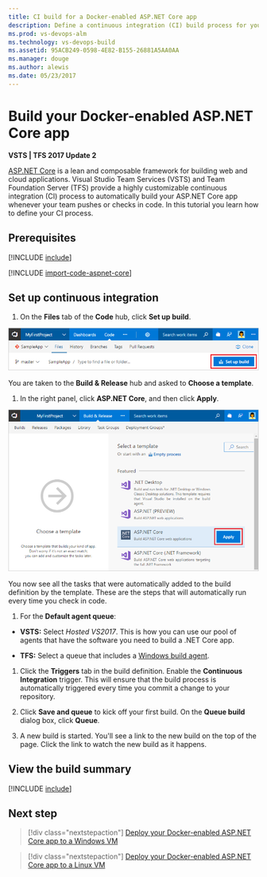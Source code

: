 ```yaml
---
title: CI build for a Docker-enabled ASP.NET Core app
description: Define a continuous integration (CI) build process for your a Docker-enabled ASP.NET Core app in Visual Studio Team Services or Microsoft Team Foundation Server (TFS)
ms.prod: vs-devops-alm
ms.technology: vs-devops-build
ms.assetid: 95ACB249-0598-4E82-B155-26881A5AA0AA
ms.manager: douge
ms.author: alewis
ms.date: 05/23/2017
---
```


# Build your Docker-enabled ASP.NET Core app

**VSTS | TFS 2017 Update 2**

[ASP.NET Core](http://www.asp.net/core) is a lean and composable framework for building web and cloud applications. Visual Studio Team Services (VSTS) and Team Foundation Server (TFS) provide a highly customizable continuous integration (CI) process to automatically build your ASP.NET Core app whenever your team pushes or checks in code. In this tutorial you learn how to define your CI process.

## Prerequisites

[!INCLUDE [include](../../_shared/ci-cd-prerequisites-vsts.md)]

[!INCLUDE [import-code-aspnet-core](../_shared/import-code-aspnet-core-docker.md)]

## Set up continuous integration

1. On the **Files** tab of the **Code** hub, click **Set up build**.

 ![Screenshot showing button to set up build for a repository](../_shared/_img/set-up-first-build-from-code-hub.png)

 You are taken to the **Build & Release** hub and asked to **Choose a template**.

1. In the right panel, click **ASP.NET Core**, and then click **Apply**.

 ![Screenshot showing dotnet core template](_shared/_img/apply-aspnet-core-build-template.png)

 You now see all the tasks that were automatically added to the build definition by the template. These are the steps that will automatically run every time you check in code.

1. For the **Default agent queue**:

 * **VSTS:** Select _Hosted VS2017_. This is how you can use our pool of agents that have the software you need to build a .NET Core app.

 * **TFS:** Select a queue that includes a [Windows build agent](../../actions/agents/v2-windows.md).

1. Click the **Triggers** tab in the build definition. Enable the **Continuous Integration** trigger. This will ensure that the build process is automatically triggered every time you commit a change to your repository.

1. Click **Save and queue** to kick off your first build. On the **Queue build** dialog box, click **Queue**.

1. A new build is started. You'll see a link to the new build on the top of the page. Click the link to watch the new build as it happens.

## View the build summary

[!INCLUDE [include](../_shared/view-build-summary.md)]

## Next step

> [!div class="nextstepaction"]
> [Deploy your Docker-enabled ASP.NET Core app to a Windows VM](../cd/deploy-docker-windowsvm.md)

> [!div class="nextstepaction"]
> [Deploy your Docker-enabled ASP.NET Core app to a Linux VM](../cd/deploy-docker-linuxvm.md)
